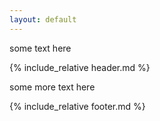 ```yaml
---
layout: default
---
```


some text here

{% include_relative header.md %}

some more text here

{% include_relative footer.md %}
